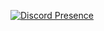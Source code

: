 [![Discord Presence](https://lanyard.cnrad.dev/api/995877173107904622)](https://discord.com/users/995877173107904622)
